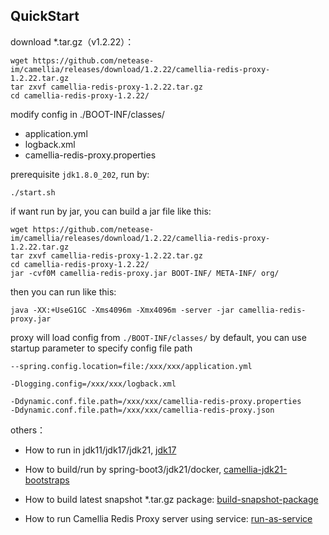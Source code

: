 
## QuickStart

download *.tar.gz（v1.2.22）：
```
wget https://github.com/netease-im/camellia/releases/download/1.2.22/camellia-redis-proxy-1.2.22.tar.gz
tar zxvf camellia-redis-proxy-1.2.22.tar.gz
cd camellia-redis-proxy-1.2.22/
```
modify config in ./BOOT-INF/classes/
* application.yml
* logback.xml
* camellia-redis-proxy.properties

prerequisite `jdk1.8.0_202`, run by: 
```
./start.sh
```

if want run by jar, you can build a jar file like this:  
```
wget https://github.com/netease-im/camellia/releases/download/1.2.22/camellia-redis-proxy-1.2.22.tar.gz
tar zxvf camellia-redis-proxy-1.2.22.tar.gz
cd camellia-redis-proxy-1.2.22/
jar -cvf0M camellia-redis-proxy.jar BOOT-INF/ META-INF/ org/
```
then you can run like this:  
```
java -XX:+UseG1GC -Xms4096m -Xmx4096m -server -jar camellia-redis-proxy.jar  
```

proxy will load config from `./BOOT-INF/classes/` by default, you can use startup parameter to specify config file path  
```
--spring.config.location=file:/xxx/xxx/application.yml
```
```
-Dlogging.config=/xxx/xxx/logback.xml
```
```
-Ddynamic.conf.file.path=/xxx/xxx/camellia-redis-proxy.properties
-Ddynamic.conf.file.path=/xxx/xxx/camellia-redis-proxy.json
```



others：  

* How to run in jdk11/jdk17/jdk21, [jdk17](jdk17.md)  

* How to build/run by spring-boot3/jdk21/docker, [camellia-jdk21-bootstraps](https://github.com/caojiajun/camellia-jdk21-bootstraps)  

* How to build latest snapshot *.tar.gz package: [build-snapshot-package](build-snapshot-package.md)  

* How to run Camellia Redis Proxy server using service: [run-as-service](run-as-services.md)  

